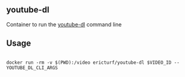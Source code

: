 ## youtube-dl

Container to run the [youtube-dl](https://github.com/ytdl-org/youtube-dl) command line

## Usage

```

docker run -rm -v $(PWD):/video ericturf/youtube-dl $VIDEO_ID --YOUTUBE_DL_CLI_ARGS
```
